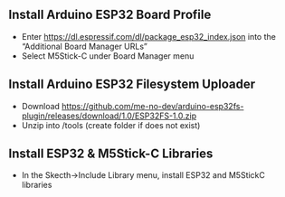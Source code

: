 ## Install Arduino ESP32 Board Profile
* Enter https://dl.espressif.com/dl/package_esp32_index.json into the “Additional Board Manager URLs”
* Select M5Stick-C under Board Manager menu
  
## Install Arduino ESP32 Filesystem Uploader
* Download https://github.com/me-no-dev/arduino-esp32fs-plugin/releases/download/1.0/ESP32FS-1.0.zip
* Unzip into <Aurduino Folder>/tools (create folder if does not exist)

## Install ESP32 & M5Stick-C Libraries
* In the Skecth->Include Library menu, install ESP32 and M5StickC libraries